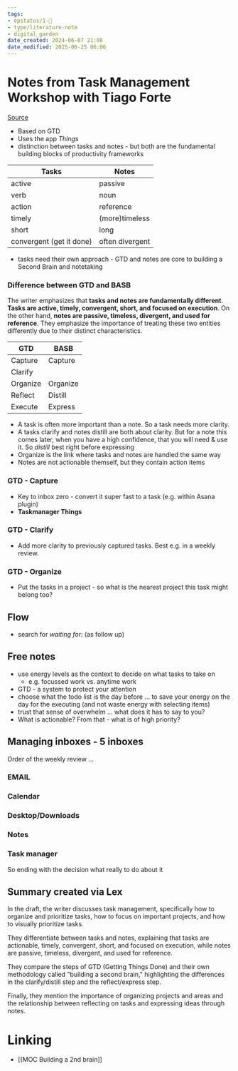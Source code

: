 ```yaml
---
tags: 
- epstatus/1-🌱
- type/literature-note
- digital_garden
date_created: 2024-06-07 21:08
date_modified: 2025-06-25 06:06
---
```

# Notes from Task Management Workshop with Tiago Forte

[Source](https://building-a-second-brain.circle.so/c/replays-1ba411/replay-of-task-management-workshop-with-tiago-05-30-2023)
+ Based on GTD
+ Uses the app *Things*
+ distinction between tasks and notes - but both are the fundamental building blocks of productivity frameworks

| Tasks                    | Notes           |
| ------------------------ | --------------- |
| active                   | passive         |
| verb                     | noun            |
| action                   | reference       |
| timely                   | (more)timeless  |
| short                    | long            |
| convergent (get it done) | often divergent |

+ tasks need their own approach - GTD and notes are core to building a Second Brain and notetaking

### Difference between GTD and BASB

The writer emphasizes that **tasks and notes are fundamentally different**. **Tasks are active, timely, convergent, short, and focused on execution**. On the other hand, **notes are passive, timeless, divergent, and used for reference**. They emphasize the importance of treating these two entities differently due to their distinct characteristics.

| GTD      | BASB    |
| -------- | ------- |
| Capture  | Capture |
| Clarify  |         |
| Organize |  Organize       |
| Reflect  |    Distill     |
| Execute  |        Express |

+ A task is often more important than a note. So a task needs more clarity.
+ A tasks clarify and notes distill are both about clarity. But for a note this comes later, when you have a high confidence, that you will need & use it. So *distill* best right before expressing
+ Organize is the link where tasks and notes are handled the same way
+ Notes are not actionable themself, but they contain action items

### GTD - Capture

+ Key to inbox zero - convert it super fast to a task (e.g. within Asana plugin)
+ **Taskmanager Things**

### GTD - Clarify

+ Add more clarity to previously captured tasks. Best e.g. in a weekly review. 

### GTD - Organize

+ Put the tasks in a project - so what is the nearest project this task might belong too?

## Flow

+ search for *waiting for:* (as follow up)

## Free notes

+ use energy levels as the context to decide on what tasks to take on
	+ e.g. focussed work vs. anytime work
+ GTD - a system to protect your attention
+ choose what the todo list is the day before ... to save your energy on the day for the executing (and not waste energy with selecting items)
+ trust that sense of overwhelm ... what does it has to say to you?
+ What is actionable? From that - what is of high priority?

## Managing inboxes - 5 inboxes

Order of the weekly review ...

### EMAIL

### Calendar

### Desktop/Downloads

### Notes

### Task manager

So ending with the decision what really to do about it

## Summary created via Lex

In the draft, the writer discusses task management, specifically how to organize and prioritize tasks, how to focus on important projects, and how to visually prioritize tasks. 

They differentiate between tasks and notes, explaining that tasks are actionable, timely, convergent, short, and focused on execution, while notes are passive, timeless, divergent, and used for reference. 

They compare the steps of GTD (Getting Things Done) and their own methodology called "building a second brain," highlighting the differences in the clarify/distill step and the reflect/express step. 

Finally, they mention the importance of organizing projects and areas and the relationship between reflecting on tasks and expressing ideas through notes.

# Linking

+ [[MOC Building a 2nd brain]]

